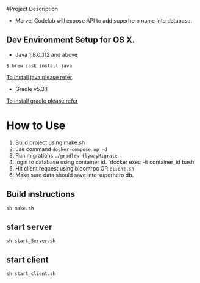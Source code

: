 #Project Description 
- Marvel Codelab will expose API to add superhero name into database.

## Dev Environment Setup for OS X.
* Java 1.8.0_112 and above
```
$ brew cask install java
```

[To install java please refer](https://docs.oracle.com/javase/10/install/overview-jdk-10-and-jre-10-installation.htm)
* Gradle v5.3.1

[To install gradle please refer](https://gradle.org/install/)
 
# How to Use
1. Build project using make.sh
2. use command `docker-compose up -d`
3. Run migrations `./gradlew flywayMigrate`
4. login to database using container id.  `docker exec -it container_id bash
5. Hit client request using bloomrpc OR `client.sh`
6. Make sure data should save into superhero db.


## Build instructions
```
sh make.sh
```
## start server 
```
sh start_Server.sh
```  
## start client
```
sh start_client.sh
```
